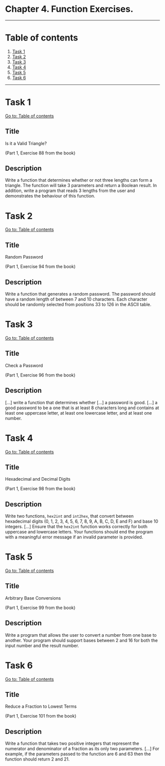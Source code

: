 # Chapter 4. Function Exercises.

---

# Table of contents

1. [Task 1](#task-1)
2. [Task 2](#task-2)
3. [Task 3](#task-3)
4. [Task 4](#task-4)
5. [Task 5](#task-5)
6. [Task 6](#task-6)

---

# Task 1

[Go to: Table of contents](#table-of-contents)

## Title

Is it a Valid Triangle?

(Part 1, Exercise 88 from the book)

## Description

Write a function that determines whether or not three lengths can form a triangle. The function will take 3 parameters and return a Boolean result. In addition, write a program that reads 3 lengths from the user and demonstrates the behaviour of this function.

# Task 2

[Go to: Table of contents](#table-of-contents)

## Title

Random Password

(Part 1, Exercise 94 from the book)

## Description

Write a function that generates a random password. The password should have a random length of between 7 and 10 characters. Each character should be randomly selected from positions 33 to 126 in the ASCII table. 

# Task 3

[Go to: Table of contents](#table-of-contents)

## Title

Check a Password

(Part 1, Exercise 96 from the book)

## Description

[...] write a function that determines whether [...] a password is good. [...] a good password to be a one that is at least 8 characters long and contains at least one uppercase letter, at least one lowercase letter, and at least one number.

# Task 4

[Go to: Table of contents](#table-of-contents)

## Title

Hexadecimal and Decimal Digits

(Part 1, Exercise 98 from the book)

## Description

Write two functions, `hex2int` and `int2hex`, that convert between hexadecimal digits (0, 1, 2, 3, 4, 5, 6, 7, 8, 9, A, B, C, D, E and F) and base 10 integers. [...] Ensure that the `hex2int` function works correctly for both uppercase and lowercase letters. Your functions should end the program with a meaningful error message if an invalid parameter is provided.

# Task 5

[Go to: Table of contents](#table-of-contents)

## Title

Arbitrary Base Conversions

(Part 1, Exercise 99 from the book)

## Description

Write a program that allows the user to convert a number from one base to another. Your program should support bases between 2 and 16 for both the input number and the result number. 

# Task 6

[Go to: Table of contents](#table-of-contents)

## Title

Reduce a Fraction to Lowest Terms

(Part 1, Exercise 101 from the book)

## Description

Write a function that takes two positive integers that represent the numerator and denominator of a fraction as its only two parameters. [...] For example, if the parameters passed to the function are 6 and 63 then the function should return 2 and 21.
